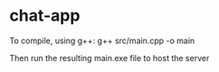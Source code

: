 # chat-app

To compile, using g++: g++ src/main.cpp -o main

Then run the resulting main.exe file to host the server